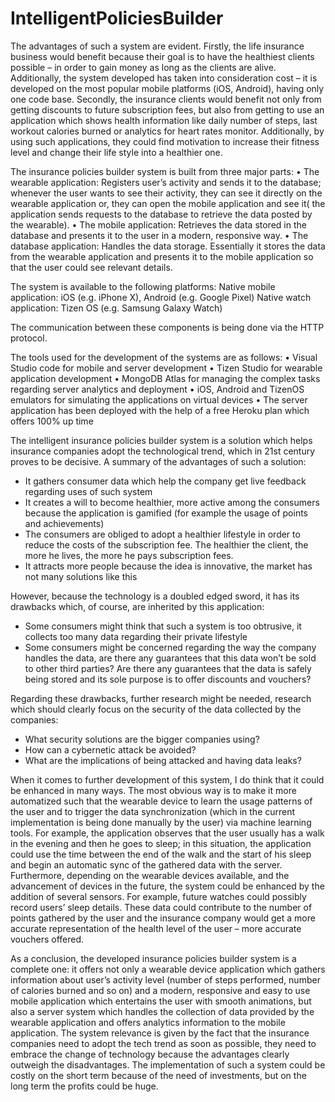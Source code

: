 # IntelligentPoliciesBuilder

The advantages of such a system are evident. Firstly, the life insurance business would benefit because their goal is to have the healthiest clients possible – in order to gain money as long as the clients are alive. Additionally, the system developed has taken into consideration cost – it is developed on the most popular mobile platforms (iOS, Android), having only one code base. Secondly, the insurance clients would benefit not only from getting discounts to future subscription fees, but also from getting to use an application which shows health information like daily number of steps, last workout calories burned or analytics for heart rates monitor. Additionally, by using such applications, they could find motivation to increase their fitness level and change their life style into a healthier one.


The insurance policies builder system is built from three major parts:
•	The wearable application: Registers user’s activity and sends it to the database; whenever the user wants to see their activity, they can see it directly on the wearable application or, they can open the mobile application and see it( the application sends requests to the database to retrieve the data posted by the wearable).
•	The mobile application: Retrieves the data stored in the database and presents it to the user in a modern, responsive way.
•	The database application: Handles the data storage. Essentially it stores the data from the wearable application and presents it to the mobile application so that the user could see relevant details. 

The system is available to the following platforms:
Native mobile application: iOS (e.g. iPhone X), Android (e.g. Google Pixel)
Native watch application: Tizen OS (e.g. Samsung Galaxy Watch)

The communication between these components is being done via the HTTP protocol.

The tools used for the development of the systems are as follows:
•	Visual Studio code for mobile and server development
•	Tizen Studio for wearable application development
•	MongoDB Atlas for managing the complex tasks regarding server analytics and deployment
•	iOS, Android and TizenOS emulators for simulating the applications on virtual devices
•	The server application has been deployed with the help of a free Heroku plan which offers 100% up time


The intelligent insurance policies builder system is a solution which helps insurance companies adopt the technological trend, which in 21st century proves to be decisive. A summary of the advantages of such a solution:

-	It gathers consumer data which help the company get live feedback regarding uses of such system
-	It creates a will to become healthier, more active among the consumers because the application is gamified (for example the usage of points and achievements)
-	The consumers are obliged to adopt a healthier lifestyle in order to reduce the costs of the subscription fee. The healthier the client, the more he lives, the more he pays subscription fees.
-	It attracts more people because the idea is innovative, the market has not many solutions like this  

However, because the technology is a doubled edged sword, it has its drawbacks which, of course, are inherited by this application:

-	Some consumers might think that such a system is too obtrusive, it collects too many data regarding their private lifestyle
-	Some consumers might be concerned regarding the way the company handles the data, are there any guarantees that this data won’t be sold to other third parties? Are there any guarantees that the data is safely being stored and its sole purpose is to offer discounts and vouchers?

Regarding these drawbacks, further research might be needed, research which should clearly focus on the security of the data collected by the companies:

-	What security solutions are the bigger companies using?
-	How can a cybernetic attack be avoided?
-	What are the implications of being attacked and having data leaks?

When it comes to further development of this system, I do think that it could be enhanced in many ways. The most obvious way is to make it more automatized such that the wearable device to learn the usage patterns of the user and to trigger the data synchronization (which in the current implementation is being done manually by the user) via machine learning tools. For example, the application observes that the user usually has a walk in the evening and then he goes to sleep; in this situation, the application could use the time between the end of the walk and the start of his sleep and begin an automatic sync of the gathered data with the server. Furthermore, depending on the wearable devices available, and the advancement of devices in the future, the system could be enhanced by the addition of several sensors. For example, future watches could possibly record users’ sleep details. These data could contribute to the number of points gathered by the user and the insurance company would get a more accurate representation of the health level of the user – more accurate vouchers offered.

As a conclusion, the developed insurance policies builder system is a complete one: it offers not only a wearable device application which gathers information about user’s activity level (number of steps performed, number of calories burned and so on) and a modern, responsive and easy to use mobile application which entertains the user with smooth animations, but also a server system which handles the collection of data provided by the wearable application and offers analytics information to the mobile application. The system relevance is given by the fact that the insurance companies need to adopt the tech trend as soon as possible, they need to embrace the change of technology because the advantages clearly outweigh the disadvantages. The implementation of such a system could be costly on the short term because of the need of investments, but on the long term the profits could be huge.

